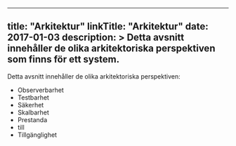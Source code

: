 
---
title: "Arkitektur"
linkTitle: "Arkitektur"
date: 2017-01-03
description: >
  Detta avsnitt innehåller de olika arkitektoriska perspektiven som finns för ett system.
---

Detta avsnitt innehåller de olika arkitektoriska perspektiven:

- Observerbarhet
- Testbarhet
- Säkerhet
- Skalbarhet
- Prestanda
- till
- Tillgänglighet

